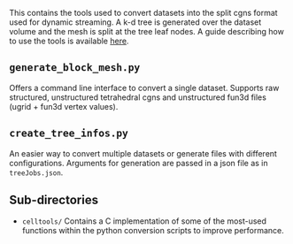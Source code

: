 This contains the tools used to convert datasets into the split cgns format used for dynamic streaming. A k-d tree is generated over the dataset volume and the mesh is split at the tree leaf nodes. A guide describing how to use the tools is available [here](CONVERSION.md).

## `generate_block_mesh.py`

Offers a command line interface to convert a single dataset. Supports raw structured, unstructured tetrahedral cgns and unstructured fun3d files (ugrid + fun3d vertex values).

## `create_tree_infos.py`

An easier way to convert multiple datasets or generate files with different configurations. Arguments for generation are passed in a json file as in `treeJobs.json`.

## Sub-directories

* `celltools/` Contains a C implementation of some of the most-used functions within the python conversion scripts to improve performance.
